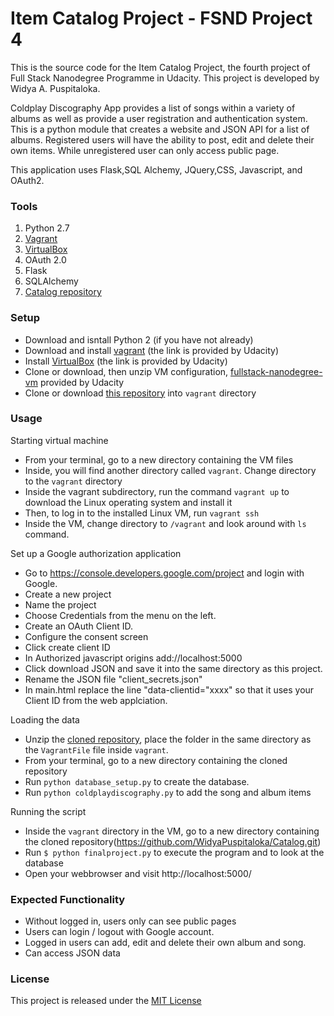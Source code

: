 # Item Catalog Project - FSND Project 4

This is the source code for the Item Catalog Project, the fourth project of Full Stack Nanodegree Programme in Udacity. This project is developed by Widya A. Puspitaloka.

Coldplay Discography App provides a list of songs within a variety of albums as well as provide a user registration and authentication system. This is a python module that creates a website and JSON API for a list of albums. Registered users will have the ability to post, edit and delete their own items. While unregistered user can only access public page.
 
This application uses Flask,SQL Alchemy, JQuery,CSS, Javascript, and OAuth2.

### Tools
1. Python 2.7
2. [Vagrant](https://www.vagrantup.com/downloads.html)
3. [VirtualBox](https://www.virtualbox.org/wiki/Downloads)
4. OAuth 2.0
5. Flask
6. SQLAlchemy
7. [Catalog repository](https://github.com/WidyaPuspitaloka/Catalog.git)

### Setup
* Download and isntall Python 2 (if you have not already)
* Download and install [vagrant](https://www.vagrantup.com/downloads.html) (the link is provided by Udacity)
* Install [VirtualBox](https://www.virtualbox.org/wiki/Downloads) (the link is provided by Udacity)
* Clone or download, then unzip VM configuration, [fullstack-nanodegree-vm](https://github.com/udacity/fullstack-nanodegree-vm ) provided by Udacity
* Clone or download [this repository](https://github.com/WidyaPuspitaloka/Catalog.git) into `vagrant` directory

### Usage
Starting virtual machine 
* From your terminal, go to a new directory containing the VM files
* Inside, you will find another directory called `vagrant`. Change directory to the `vagrant` directory
* Inside the vagrant subdirectory, run the command `vagrant up` to download the Linux operating system and install it
* Then, to log in to the installed Linux VM, run `vagrant ssh`
* Inside the VM, change directory to `/vagrant` and look around with `ls` command.

Set up a Google authorization application
* Go to https://console.developers.google.com/project and login with Google.
* Create a new project
* Name the project
* Choose Credentials from the menu on the left.
* Create an OAuth Client ID.
* Configure the consent screen
* Click create client ID
* In Authorized javascript origins add://localhost:5000
* Click download JSON and save it into the same directory as  this project.
* Rename the JSON file "client_secrets.json"
* In main.html replace the line "data-clientid="xxxx" so that it uses your Client ID from the web applciation.

Loading the data
* Unzip the [cloned repository](https://github.com/WidyaPuspitaloka/Catalog.git), place the folder in the same directory as the `VagrantFile` file inside `vagrant`.
* From your terminal, go to a new directory containing the cloned repository
* Run `python database_setup.py` to create the database.
* Run `python coldplaydiscography.py` to add the song and album items

Running the script
* Inside the `vagrant` directory in the VM, go to a new directory containing the cloned repository(https://github.com/WidyaPuspitaloka/Catalog.git)
* Run `$ python finalproject.py` to execute the program and to look at the database
* Open your webbrowser and visit http://localhost:5000/

### Expected Functionality
* Without logged in, users only can see public pages
* Users can login / logout with Google account.
* Logged in users can add, edit and delete their own album and song.
* Can access JSON data 

### License
This project is released under the [MIT License](https://opensource.org/licenses/MIT)
